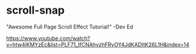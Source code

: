 # scroll-snap

"Awesome Full Page Scroll Effect Tutorial!" -Dev Ed

https://www.youtube.com/watch?v=htw4iKMYzEc&list=PLF71_lfCNAhyzhFRyOY4JdKADItK26L1H&index=14